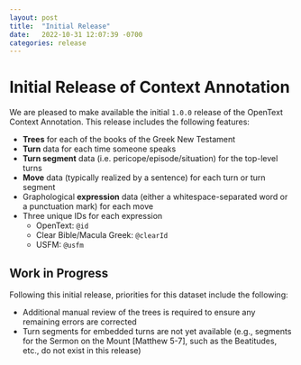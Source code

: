 ```yaml
---
layout: post
title:  "Initial Release"
date:   2022-10-31 12:07:39 -0700
categories: release
---
```


# Initial Release of Context Annotation

We are pleased to make available the initial `1.0.0` release of the OpenText Context Annotation. This release includes the following features:

*   **Trees** for each of the books of the Greek New Testament
*   **Turn** data for each time someone speaks
*   **Turn segment** data (i.e. pericope/episode/situation) for the top-level turns
*   **Move** data (typically realized by a sentence) for each turn or turn segment
*   Graphological **expression** data (either a whitespace-separated word or a punctuation mark) for each move
*   Three unique IDs for each expression
    *   OpenText: `@id`
    *   Clear Bible/Macula Greek: `@clearId`
    *   USFM: `@usfm`

## Work in Progress

Following this initial release, priorities for this dataset include the following:

*   Additional manual review of the trees is required to ensure any remaining errors are corrected
*   Turn segments for embedded turns are not yet available (e.g., segments for the Sermon on the Mount [Matthew 5-7], such as the Beatitudes, etc., do not exist in this release)

